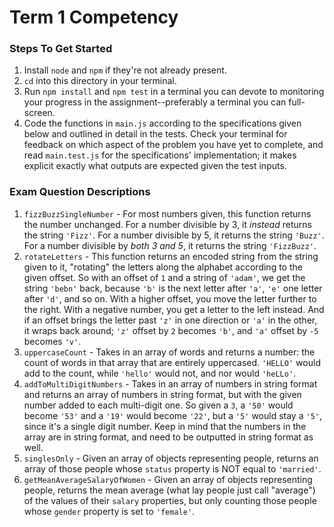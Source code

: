 # Term 1 Competency

### Steps To Get Started

1. Install `node` and `npm` if they're not already present.
2. `cd` into this directory in your terminal.
3. Run `npm install` and `npm test` in a terminal you can devote to monitoring your progress in the assignment--preferably a terminal you can full-screen.
4. Code the functions in `main.js` according to the specifications given below and outlined in detail in the tests. Check your terminal for feedback on which aspect of the problem you have yet to complete, and read `main.test.js` for the specifications' implementation; it makes explicit exactly what outputs are expected given the test inputs.


### Exam Question Descriptions

1. `fizzBuzzSingleNumber` - For most numbers given, this function returns the number unchanged. For a number divisible by 3, it _instead_ returns the string `'Fizz'`. For a number divisible by 5, it returns the string `'Buzz'`. For a number divisible by _both 3 and 5_, it returns the string `'FizzBuzz'`.
2. `rotateLetters` - This function returns an encoded string from the string given to it, "rotating" the letters along the alphabet according to the given offset. So with an offset of `1` and a string of `'adam'`, we get the string `'bebn'` back, because `'b'` is the next letter after `'a'`, `'e'` one letter after `'d'`, and so on. With a higher offset, you move the letter further to the right. With a negative number, you get a letter to the left instead. And if an offset brings the letter past `'z'` in one direction or `'a'` in the other, it wraps back around; `'z'` offset by `2` becomes `'b'`, and `'a'` offset by `-5` becomes `'v'`.
3. `uppercaseCount` - Takes in an array of words and returns a number: the count of words in that array that are entirely uppercased. `'HELLO'` would add to the count, while `'hello'` would not, and nor would `'heLLo'`.
4. `addToMultiDigitNumbers` - Takes in an array of numbers in string format and returns an array of numbers in string format, but with the given number added to each multi-digit one. So given a `3`, a `'50'` would become `'53'` and a `'19'` would become `'22'`, but a `'5'` would stay a `'5'`, since it's a single digit number. Keep in mind that the numbers in the array are in string format, and need to be outputted in string format as well.
5. `singlesOnly` - Given an array of objects representing people, returns an array of those people whose `status` property is NOT equal to `'married'`.
6. `getMeanAverageSalaryOfWomen` - Given an array of objects representing people, returns the mean average (what lay people just call "average") of the values of their `salary` properties, but only counting those people whose `gender` property is set to `'female'`.